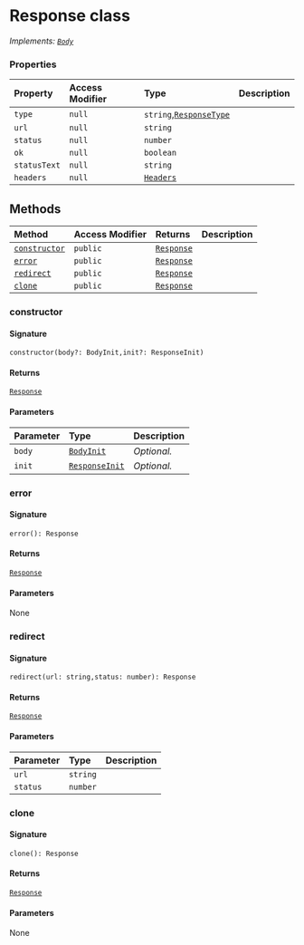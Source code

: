 # Response class

_Implements: [`Body`](../whatwg-fetch/body.md)_







### Properties

| Property	   | Access Modifier | Type	| Description|
|:-------------|:----|:-------|:-----------|
|`type`     | `null` | `string`,[`ResponseType`](../whatwg-fetch/responsetype.md) |  |
|`url`     | `null` | `string` |  |
|`status`     | `null` | `number` |  |
|`ok`     | `null` | `boolean` |  |
|`statusText`     | `null` | `string` |  |
|`headers`     | `null` | [`Headers`](../whatwg-fetch/headers.md) |  |




## Methods

| Method	   | Access Modifier | Returns	| Description|
|:-------------|:----|:-------|:-----------|
|[`constructor`](#constructor)     | `public` | [`Response`](../whatwg-fetch/response.md) |  |
|[`error`](#error)     | `public` | [`Response`](../whatwg-fetch/response.md) |  |
|[`redirect`](#redirect)     | `public` | [`Response`](../whatwg-fetch/response.md) |  |
|[`clone`](#clone)     | `public` | [`Response`](../whatwg-fetch/response.md) |  |





### constructor



#### Signature
`constructor(body?: BodyInit,init?: ResponseInit)`

#### Returns
[`Response`](../whatwg-fetch/response.md)


#### Parameters


| Parameter	   | Type    | Description |
|:-------------|:---------------|:------------|
| `body`    | [`BodyInit`](../whatwg-fetch/whatwg-fetch-module.md#types) | _Optional._ |
| `init`    | [`ResponseInit`](../whatwg-fetch/responseinit.md) | _Optional._ |


### error



#### Signature
`error(): Response`

#### Returns
[`Response`](../whatwg-fetch/response.md)


#### Parameters
None


### redirect



#### Signature
`redirect(url: string,status: number): Response`

#### Returns
[`Response`](../whatwg-fetch/response.md)


#### Parameters


| Parameter	   | Type    | Description |
|:-------------|:---------------|:------------|
| `url`    | `string` |  |
| `status`    | `number` |  |


### clone



#### Signature
`clone(): Response`

#### Returns
[`Response`](../whatwg-fetch/response.md)


#### Parameters
None

